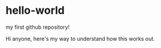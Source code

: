 # hello-world
my first github repository!

Hi anyone, here's my way to understand how this works out.
